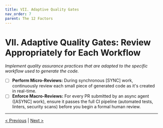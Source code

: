 ```yaml
---
title: VII. Adaptive Quality Gates
nav_order: 7
parent: The 12 Factors
---
```

# VII. Adaptive Quality Gates: Review Appropriately for Each Workflow

*Implement quality assurance practices that are adapted to the specific workflow used to generate the code.*

- [ ] **Perform Micro-Reviews:** During synchronous [SYNC] work, continuously review each small piece of generated code as it's created in real-time.
- [ ] **Enforce Macro-Reviews:** For every PR submitted by an async agent ([ASYNC] work), ensure it passes the full CI pipeline (automated tests, linters, security scans) before you begin a formal human review.

---
[< Previous](great-filter.md) | [Next >](ai-augmented-testing.md)
